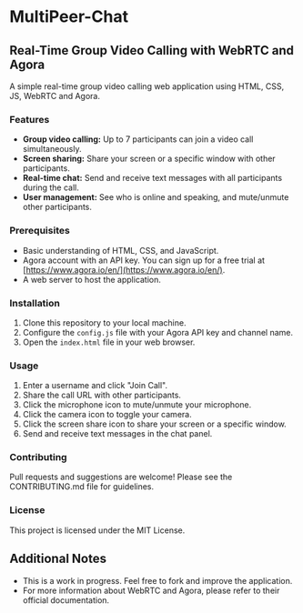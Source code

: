 # MultiPeer-Chat

## Real-Time Group Video Calling with WebRTC and Agora

A simple real-time group video calling web application using HTML, CSS, JS, WebRTC and Agora.

### Features

* **Group video calling:** Up to 7 participants can join a video call simultaneously.
* **Screen sharing:** Share your screen or a specific window with other participants.
* **Real-time chat:** Send and receive text messages with all participants during the call.
* **User management:** See who is online and speaking, and mute/unmute other participants.

### Prerequisites

* Basic understanding of HTML, CSS, and JavaScript.
* Agora account with an API key. You can sign up for a free trial at [https://www.agora.io/en/](https://www.agora.io/en/).
* A web server to host the application.

### Installation

1. Clone this repository to your local machine.
2. Configure the `config.js` file with your Agora API key and channel name.
3. Open the `index.html` file in your web browser.

### Usage

1. Enter a username and click "Join Call".
2. Share the call URL with other participants.
3. Click the microphone icon to mute/unmute your microphone.
4. Click the camera icon to toggle your camera.
5. Click the screen share icon to share your screen or a specific window.
6. Send and receive text messages in the chat panel.

### Contributing

Pull requests and suggestions are welcome! Please see the CONTRIBUTING.md file for guidelines.

### License

This project is licensed under the MIT License.

## Additional Notes

* This is a work in progress. Feel free to fork and improve the application.
* For more information about WebRTC and Agora, please refer to their official documentation.
